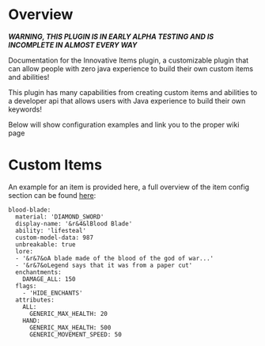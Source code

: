 # Overview
***WARNING, THIS PLUGIN IS IN EARLY ALPHA TESTING AND IS INCOMPLETE IN ALMOST EVERY WAY***

Documentation for the Innovative Items plugin, a customizable plugin that can allow people with zero java experience to build their own custom items and abilities!

This plugin has many capabilities from creating custom items and abilities to a developer api that allows users with Java experience to build their own keywords!

Below will show configuration examples and link you to the proper wiki page

# Custom Items

An example for an item is provided here, a full overview of the item config section can be found [here](https://github.com/BoBoBalloon/InnovativeItemsDOCS/wiki/Custom-Items):

```
blood-blade:
  material: 'DIAMOND_SWORD'
  display-name: '&r&4&lBlood Blade'
  ability: 'lifesteal'
  custom-model-data: 987
  unbreakable: true
  lore:
  - '&r&7&oA blade made of the blood of the god of war...'
  - '&r&7&oLegend says that it was from a paper cut'
  enchantments:
    DAMAGE_ALL: 150
  flags:
    - 'HIDE_ENCHANTS'
  attributes:
    ALL:
      GENERIC_MAX_HEALTH: 20
    HAND:
      GENERIC_MAX_HEALTH: 500
      GENERIC_MOVEMENT_SPEED: 50
```
